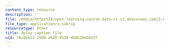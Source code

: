```yaml
---
content_type: resource
description: ''
file: /media/https%3A/open-learning-course-data-rc.s3.amazonaws.com/2-003sc-engineering-dynamics-fall-2011/76c8eb1220d6a62095394b8b28eb65f7_zNCBDrnT05E.srt
file_type: application/x-subrip
resourcetype: Other
title: 3play caption file
uid: 76c8eb12-20d6-a620-9539-4b8b28eb65f7
---
```

